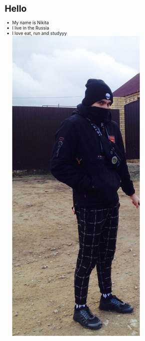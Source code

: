 # Hello
- My name is Nikita
- I live in the Russia
- I love eat, run and studyyy
![It`s mee](img/9f0Fb7856efj3_wmF4lUW5n22wUZhKCAPZhHmQjrECNVrd3ApZHncAHU9W967jU5Ql3_w6Ot9EozlLB6U7_4vV-D.jpg)